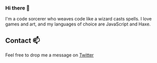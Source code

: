 ### Hi there 👋

I'm a code sorcerer who weaves code like a wizard casts spells. I love games and art, and my languages of choice are JavaScript and Haxe.

## Contact 📫 
Feel free to drop me a message on [Twitter](https://twitter.com/inc0der)

<!--
**inc0der/inc0der** is a ✨ _special_ ✨ repository because its `README.md` (this file) appears on your GitHub profile.

Here are some ideas to get you started:

- 👯 I’m looking to collaborate on ...
- 🤔 I’m looking for help with ...
- 💬 Ask me about ...

- 😄 Pronouns: ...
- ⚡ Fun fact: ...
-->
